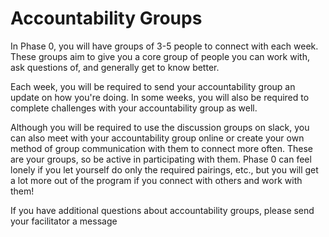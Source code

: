 # Accountability Groups

In Phase 0, you will have groups of 3-5 people to connect with each week. These groups aim to give you a core group of people you can work with, ask questions of, and generally get to know better.

Each week, you will be required to send your accountability group an update on how you're doing. In some weeks, you will also be required to complete challenges with your accountability group as well.

Although you will be required to use the discussion groups on slack, you can also meet with your accountability group online or create your own method of group communication with them to connect more often. These are your groups, so be active in participating with them. Phase 0 can feel lonely if you let yourself do only the required pairings, etc., but you will get a lot more out of the program if you connect with others and work with them!

If you have additional questions about accountability groups, please send your facilitator a message